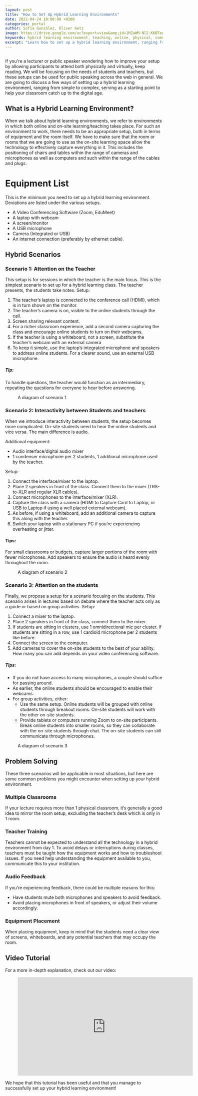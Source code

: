 ```yaml
---
layout: post
title: "How to Set Up Hybrid Learning Environments"
date: 2022-04-24 10:00:00 +0200
categories: portal
author: Sofía González, Oliver Getz
image: https://drive.google.com/uc?export=view&amp;id=1MZaWM-Nl2-KKBTeeMjmb3inLsAh-GwfG
keywords: hybrid learning environment, teaching, online, physical, communication, class
excerpt: "Learn how to set up a hybrid learning environment, ranging from simple to complex, serving as a starting point to help your classroom catch up to the digital age."
---
```

<figure style="float: none">
   <img src="https://drive.google.com/uc?&id=1TnLdsXJ6xAvIkyu-IFeowqaJpyjx6mLU" alt="" title="" width="auto" />
</figure>

If you're a lecturer or public speaker wondering how to improve your setup by allowing participants to attend both physically and virtually, keep reading. We will be focusing on the needs of students and teachers, but these setups can be used for public speaking across the web in general. We are going to discuss a few ways of setting up a hybrid learning environment, ranging from simple to complex, serving as a starting point to help your classroom catch up to the digital age.

## What is a Hybrid Learning Environment?
When we talk about hybrid learning environments, we refer to environments in which both online and on-site learning/teaching takes place. For such an environment to work, there needs to be an appropriate setup, both in terms of equipment and the room itself. We have to make sure that the room or rooms that we are going to use as the on-site learning space allow the technology to effectively capture everything in it. This includes the positioning of chairs and tables within the range of cameras and microphones as well as computers and such within the range of the cables and plugs.


# Equipment List
This is the minimum you need to set up a hybrid learning environment. Deviations are listed under the various setups.
 - A Video Conferencing Software (Zoom, EduMeet)
 - A laptop with webcam
 - A screen/monitor
 - A USB microphone
 - Camera (Integrated or USB)
 - An internet connection (preferably by ethernet cable).

## Hybrid Scenarios
### Scenario 1: Attention on the Teacher
This setup is for sessions in which the teacher is the main focus. This is the simplest scenario to set up for a hybrid learning class. The teacher presents, the students take notes.
Setup:
 1. The teacher’s laptop is connected to the conference call (HDMI), which is in turn shown on the monitor.
 2. The teacher’s camera is on, visible to the online students through the call.
 3. Screen sharing relevant content.
 4. For a richer classroom experience, add a second camera capturing the class and encourage online students to turn on their webcams.
 5. If the teacher is using a whiteboard, not a screen, substitute the teacher’s webcam with an external camera
 6. To keep it simple, use the laptop’s integrated microphone and speakers to address online students. For a clearer sound, use an external USB microphone.

##### Tip:
To handle questions, the teacher would function as an intermediary, repeating the questions for everyone to hear before answering.


<figure style="float: none">
   <img src="https://drive.google.com/uc?&id=1VfhDPNgrq0eM59dZn34rwsdKZIc6lgje" alt="" title="" width="auto" />
   <figcaption> A diagram of scenario 1</figcaption>
</figure>

### Scenario 2: Interactivity between Students and teachers
When we introduce interactivity between students, the setup becomes more complicated. On-site students need to hear the online students and vice versa. The main difference is audio.

Additional equipment:
 - Audio interface/digital audio mixer
 - 1 condenser microphone per 2 students, 1 additional microphone used by the teacher.

Setup:
 1. Connect the interface/mixer to the laptop.
 2. Place 2 speakers in front of the class. Connect them to the mixer (TRS-to-XLR and regular XLR cables).
 3. Connect microphones to the interface/mixer (XLR).
 4. Capture the class with a camera (HDMI to Capture Card to Laptop, or USB to Laptop if using a well placed external webcam).
 5. As before, if using a whiteboard, add an additional camera to capture this along with the teacher.
 6. Switch your laptop with a stationary PC if you’re experiencing overheating or jitter.

#### Tips:

For small classrooms or budgets, capture larger portions of the room with fewer microphones. Add speakers to ensure the audio is heard evenly throughout the room.


<figure style="float: none">
   <img src="https://drive.google.com/uc?&id=11y17H-A26RzzawWNZ48mgDx9yWx_3sC4" alt="" title="" width="auto" />
   <figcaption> A diagram of scenario 2</figcaption>
</figure>

### Scenario 3: Attention on the students
Finally, we propose a setup for a scenario focusing on the students. This scenario arises in lectures based on debate where the teacher acts only as a guide or based on group activities.
Setup:
 1. Connect a mixer to the laptop.
 2. Place 2 speakers in front of the class, connect them to the mixer.
 3. If students are sitting in clusters, use 1 omnidirectional mic per cluster. If students are sitting in a row, use 1 cardioid microphone per 2 students like before.
 4. Connect the screen to the computer.
 5. Add cameras to cover the on-site students to the best of your ability. How many you can add depends on your video conferencing software.

##### Tips:
- If you do not have access to many microphones, a couple should suffice for passing around.
- As earlier, the online students should be encouraged to enable their webcams.
- For group activities, either:
   - Use the same setup. Online students will be grouped with online students through breakout rooms. On-site students will work with the other on-site students.
   - Provide tablets or computers running Zoom to on-site participants. Break online students into smaller rooms, so they can collaborate with the on-site students through chat. The on-site students can still communicate through microphones.


<figure style="float: none">
   <img src="https://drive.google.com/uc?&id=1RFkLWJ-5NdiU2zXsUk1u2M5l3ioPbcD1" alt="" title="" width="auto" />
   <figcaption> A diagram of scenario 3</figcaption>
</figure>

## Problem Solving
These three scenarios will be applicable in most situations, but here are some common problems you might encounter when setting up your hybrid environment.

### Multiple Classrooms
If your lecture requires more than 1 physical classroom, it’s generally a good idea to mirror the room setup, excluding the teacher’s desk which is only in 1 room.

### Teacher Training
Teachers cannot be expected to understand all the technology in a hybrid environment from day 1. To avoid delays or interruptions during classes, teachers must be taught how the equipment works and how to troubleshoot issues. If you need help understanding the equipment available to you, communicate this to your institution.

### Audio Feedback
If you’re experiencing feedback, there could be multiple reasons for this:
 - Have students mute both microphones and speakers to avoid feedback.
 - Avoid placing microphones in front of speakers, or adjust their volume accordingly.

### Equipment Placement
When placing equipment, keep in mind that the students need a clear view of screens, whiteboards, and any potential teachers that may occupy the room.

## Video Tutorial
For a more in-depth explanation, check out our video:

<figure style="float: none">
<iframe width="560" height="315" src="https://www.youtube.com/embed/CZnjdC6T-dY" title="YouTube video player" frameborder="0" allow="accelerometer; autoplay; clipboard-write; encrypted-media; gyroscope; picture-in-picture" allowfullscreen></iframe>
</figure>

We hope that this tutorial has been useful and that you manage to successfully set up your hybrid learning environment!
